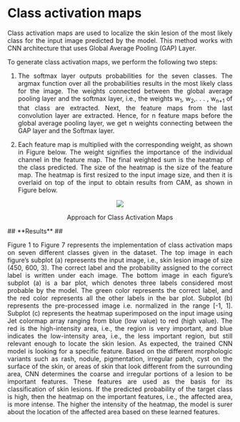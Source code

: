 # **Class activation maps** #

<p align="justify">Class activation maps are used to localize the skin lesion of the most likely class for the input image predicted by the model. This method works with CNN architecture that uses Global Average Pooling (GAP) Layer.</p>  
  
To generate class activation maps, we perform the following two steps:  

1. <p align="justify">The softmax layer outputs probabilities for the seven classes. The argmax function over all the probabilities results in the most likely class for the image. The weights connected between the global average pooling layer and the softmax layer, i.e., the weights w<sub>1</sub>, w<sub>2</sub>,. . . , w<sub>n+1</sub> of that class are extracted. Next, the feature maps from the last convolution layer are extracted. Hence, for n feature maps before the global average pooling layer, we get n weights connecting between the GAP layer and the Softmax layer.</p>  
2. <p align="justify">Each feature map is multiplied with the corresponding weight, as shown in Figure below. The weight signifies the importance of the individual channel in the feature map. The final weighted sum is the heatmap of the class predicted. The size of the heatmap is the size of the feature map. The heatmap is first resized to the input image size, and then it is overlaid on top of the input to obtain results from CAM, as shown in Figure below.</p>
<div align="center">
<img src="https://github.com/rao208/Explainable_AI/blob/master/Images/CAM-1.svg" >
<p>Approach for Class Activation Maps</p>
</div>
## **Results** ##
<p align="justify"> Figure 1 to Figure 7 represents the implementation of class activation maps on seven different classes given in the dataset. The top image in each figure’s subplot (a) represents the input image, i.e., skin lesion image of size (450, 600, 3). The correct label and the probability assigned to the correct label is written under each image. The bottom image in each figure’s subplot (a) is a bar plot, which denotes three labels considered most probable by the model. The green color represents the correct label, and the red color represents all the other labels in the bar plot. Subplot (b) represents the pre-processed image i.e. normalized in the range [-1, 1]. Subplot (c) represents the heatmap superimposed on the input image using Jet colormap array ranging from blue (low value) to red (high value). The red is the high-intensity area, i.e., the region is very important, and blue indicates the low-intensity area, i.e., the less important region, but still relevant enough to locate the skin lesion. As expected, the trained CNN model is looking for a specific feature. Based on the different morphologic variants such as rash, nodule, pigmentation, irregular patch, cyst on the surface of the skin, or areas of skin that look different from the surrounding area, CNN determines the coarse and irregular portions of a lesion to be important features. These features are used as the basis for its classification of skin lesions. If the predicted probability of the target class is high, then the heatmap on the important features, i.e., the affected area, is more intense. The higher the intensity of the heatmap, the model is surer about the location of the affected area based on these learned features. </p>
